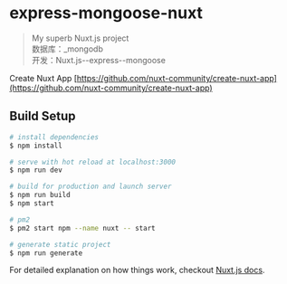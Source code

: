 # express-mongoose-nuxt

> My superb Nuxt.js project  
> 数据库：_mongodb  
> 开发：Nuxt.js--express--mongoose  

Create Nuxt App [https://github.com/nuxt-community/create-nuxt-app](https://github.com/nuxt-community/create-nuxt-app)

## Build Setup

``` bash
# install dependencies
$ npm install

# serve with hot reload at localhost:3000
$ npm run dev

# build for production and launch server
$ npm run build
$ npm start

# pm2
$ pm2 start npm --name nuxt -- start

# generate static project
$ npm run generate
```

For detailed explanation on how things work, checkout [Nuxt.js docs](https://nuxtjs.org).
